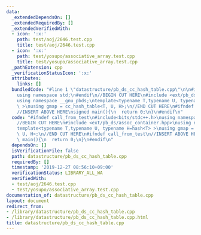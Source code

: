 ```yaml
---
data:
  _extendedDependsOn: []
  _extendedRequiredBy: []
  _extendedVerifiedWith:
  - icon: ':x:'
    path: test/aoj/2646.test.cpp
    title: test/aoj/2646.test.cpp
  - icon: ':x:'
    path: test/yosupo/associative_array.test.cpp
    title: test/yosupo/associative_array.test.cpp
  _pathExtension: cpp
  _verificationStatusIcon: ':x:'
  attributes:
    links: []
  bundledCode: "#line 1 \"datastructure/pb_ds_cc_hash_table.cpp\"\n\n#include<bits/stdc++.h>\n\
    using namespace std;\n#endif\n//BEGIN CUT HERE\n#include <ext/pb_ds/assoc_container.hpp>\n\
    using namespace __gnu_pbds;\ntemplate<typename T,typename U, typename H=hash<T>\
    \ >\nusing gmap = cc_hash_table<T, U, H>;\n//END CUT HERE\n#ifndef call_from_test\n\
    //INSERT ABOVE HERE\nsigned main(){\n  return 0;\n}\n#endif\n"
  code: "#ifndef call_from_test\n#include<bits/stdc++.h>\nusing namespace std;\n#endif\n\
    //BEGIN CUT HERE\n#include <ext/pb_ds/assoc_container.hpp>\nusing namespace __gnu_pbds;\n\
    template<typename T,typename U, typename H=hash<T> >\nusing gmap = cc_hash_table<T,\
    \ U, H>;\n//END CUT HERE\n#ifndef call_from_test\n//INSERT ABOVE HERE\nsigned\
    \ main(){\n  return 0;\n}\n#endif\n"
  dependsOn: []
  isVerificationFile: false
  path: datastructure/pb_ds_cc_hash_table.cpp
  requiredBy: []
  timestamp: '2019-12-27 08:56:10+09:00'
  verificationStatus: LIBRARY_ALL_WA
  verifiedWith:
  - test/aoj/2646.test.cpp
  - test/yosupo/associative_array.test.cpp
documentation_of: datastructure/pb_ds_cc_hash_table.cpp
layout: document
redirect_from:
- /library/datastructure/pb_ds_cc_hash_table.cpp
- /library/datastructure/pb_ds_cc_hash_table.cpp.html
title: datastructure/pb_ds_cc_hash_table.cpp
---
```

